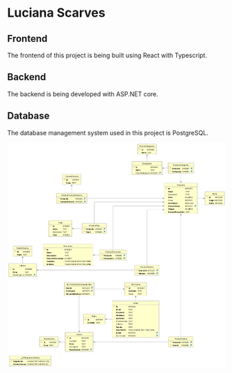 # Luciana Scarves

## Frontend
The frontend of this project is being built using React with Typescript.

## Backend
The backend is being developed with ASP.NET core.

## Database
The database management system used in this project is PostgreSQL.

![ER Diagram](https://github.com/Alisafa60/luciana/blob/main/lucianaER.png)

